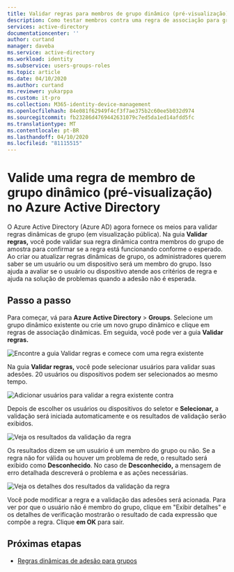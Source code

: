 ```yaml
---
title: Validar regras para membros de grupo dinâmico (pré-visualização) - Azure AD | Microsoft Docs
description: Como testar membros contra uma regra de associação para grupos dinâmicos no Azure Active Directory.
services: active-directory
documentationcenter: ''
author: curtand
manager: daveba
ms.service: active-directory
ms.workload: identity
ms.subservice: users-groups-roles
ms.topic: article
ms.date: 04/10/2020
ms.author: curtand
ms.reviewer: yukarppa
ms.custom: it-pro
ms.collection: M365-identity-device-management
ms.openlocfilehash: 84e081f62949f4cf3f7ae375b2c60ee5b032d974
ms.sourcegitcommit: fb23286d4769442631079c7ed5da1ed14afdd5fc
ms.translationtype: MT
ms.contentlocale: pt-BR
ms.lasthandoff: 04/10/2020
ms.locfileid: "81115515"
---
```

# <a name="validate-a-dynamic-group-membership-rule-preview-in-azure-active-directory"></a>Valide uma regra de membro de grupo dinâmico (pré-visualização) no Azure Active Directory

O Azure Active Directory (Azure AD) agora fornece os meios para validar regras dinâmicas de grupo (em visualização pública). Na guia **Validar regras,** você pode validar sua regra dinâmica contra membros do grupo de amostra para confirmar se a regra está funcionando conforme o esperado. Ao criar ou atualizar regras dinâmicas de grupo, os administradores querem saber se um usuário ou um dispositivo será um membro do grupo. Isso ajuda a avaliar se o usuário ou dispositivo atende aos critérios de regra e ajuda na solução de problemas quando a adesão não é esperada.

## <a name="step-by-step-walk-through"></a>Passo a passo

Para começar, vá para **Azure Active Directory** > **Groups**. Selecione um grupo dinâmico existente ou crie um novo grupo dinâmico e clique em regras de associação dinâmicas. Em seguida, você pode ver a guia **Validar regras.**

![Encontre a guia Validar regras e comece com uma regra existente](./media/groups-dynamic-rule-validation/validate-tab.png)

Na guia **Validar regras,** você pode selecionar usuários para validar suas adesões. 20 usuários ou dispositivos podem ser selecionados ao mesmo tempo.

![Adicionar usuários para validar a regra existente contra](./media/groups-dynamic-rule-validation/validate-tab-add-users.png)

Depois de escolher os usuários ou dispositivos do seletor e **Selecionar,** a validação será iniciada automaticamente e os resultados de validação serão exibidos.

![Veja os resultados da validação da regra](./media/groups-dynamic-rule-validation/validate-tab-results.png)

Os resultados dizem se um usuário é um membro do grupo ou não. Se a regra não for válida ou houver um problema de rede, o resultado será exibido como **Desconhecido**. No caso de **Desconhecido,** a mensagem de erro detalhada descreverá o problema e as ações necessárias.

![Veja os detalhes dos resultados da validação da regra](./media/groups-dynamic-rule-validation/validate-tab-view-details.png)

Você pode modificar a regra e a validação das adesões será acionada. Para ver por que o usuário não é membro do grupo, clique em "Exibir detalhes" e os detalhes de verificação mostrarão o resultado de cada expressão que compõe a regra. Clique **em OK** para sair.

## <a name="next-steps"></a>Próximas etapas

- [Regras dinâmicas de adesão para grupos](groups-dynamic-membership.md)
